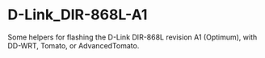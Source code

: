 # D-Link_DIR-868L-A1
Some helpers for flashing the D-Link DIR-868L revision A1 (Optimum), with DD-WRT, Tomato, or AdvancedTomato.
